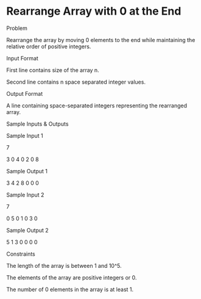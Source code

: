 # Rearrange Array with 0 at the End

Problem





Rearrange the array by moving 0 elements to the end while maintaining the relative order of positive integers.





Input Format



First line contains size of the array n.



Second line contains n space separated integer values.





Output Format



A line containing space-separated integers representing the rearranged array.





Sample Inputs & Outputs



Sample Input 1

7

3 0 4 0 2 0 8



Sample Output 1

3 4 2 8 0 0 0







Sample Input 2

7

0 5 0 1 0 3 0



Sample Output 2

5 1 3 0 0 0 0







Constraints



The length of the array is between 1 and 10^5.



The elements of the array are positive integers or 0.



The number of 0 elements in the array is at least 1.





